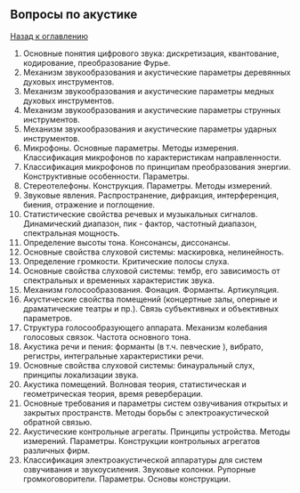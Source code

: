 Вопросы по акустике
----------------------

[Назад к оглавлению](../../README.md)

1. Основные понятия цифрового звука: дискретизация, квантование, кодирование, преобразование Фурье.  
2. Механизм звукообразования и акустические параметры деревянных  духовых инструментов.  
3. Механизм звукообразования и акустические параметры медных  духовых инструментов.  
4. Механизм звукообразования и акустические параметры струнных инструментов.  
5. Механизм звукообразования и акустические параметры ударных инструментов.  
6. Микрофоны. Основные параметры. Методы измерения. Классификация микрофонов  по характеристикам направленности.  
7. Классификация микрофонов по принципам преобразования энергии. Конструктивные особенности. Параметры.  
8. Стереотелефоны. Конструкция. Параметры. Методы измерений.  
9. Звуковые явления. Распространение, дифракция, интерференция, биения, отражение и поглощение.  
10. Статистические свойства речевых и музыкальных сигналов. Динамический диапазон, пик - фактор, частотный диапазон, спектральная мощность.  
11. Определение высоты тона. Консонансы, диссонансы.  
12. Основные свойства слуховой системы: маскировка, нелинейность.  
13. Определение громкости. Критические полосы слуха.  
14. Основные свойства слуховой системы: тембр, его зависимость от спектральных и временных характеристик звука.  
15. Механизм голосообразования. Фонация. Форманты. Артикуляция.  
16. Акустические свойства помещений (концертные залы, оперные и драматические театры  и пр.). Связь субъективных и объективных параметров.  
17. Структура голосообразующего аппарата. Механизм колебания голосовых связок. Частота основного тона.  
18. Акустика речи и пения: форманты (в т.ч. певческие ), вибрато, регистры, интегральные характеристики речи.  
19. Основные свойства слуховой системы: бинауральный слух, принципы локализации звука.  
20. Акустика помещений. Волновая теория, статистическая и геометрическая теория,  время реверберации.  
21. Основные требования и параметры систем озвучивания открытых и закрытых пространств. Методы борьбы с электроакустической обратной связью.  
22. Акустические контрольные агрегаты. Принципы устройства. Методы измерений.  Параметры. Конструкции контрольных агрегатов различных фирм.  
23. Классификация электроакустической аппаратуры для  систем озвучивания и звукоусиления. Звуковые колонки. Рупорные громкоговорители. Параметры. Основы конструкции.  